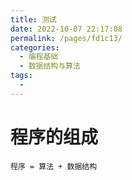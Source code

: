```yaml
---
title: 测试
date: 2022-10-07 22:17:08
permalink: /pages/fd1c13/
categories:
  - 编程基础
  - 数据结构与算法
tags:
  - 
---
```


# 程序的组成
```angular2html
程序 = 算法 + 数据结构
```
